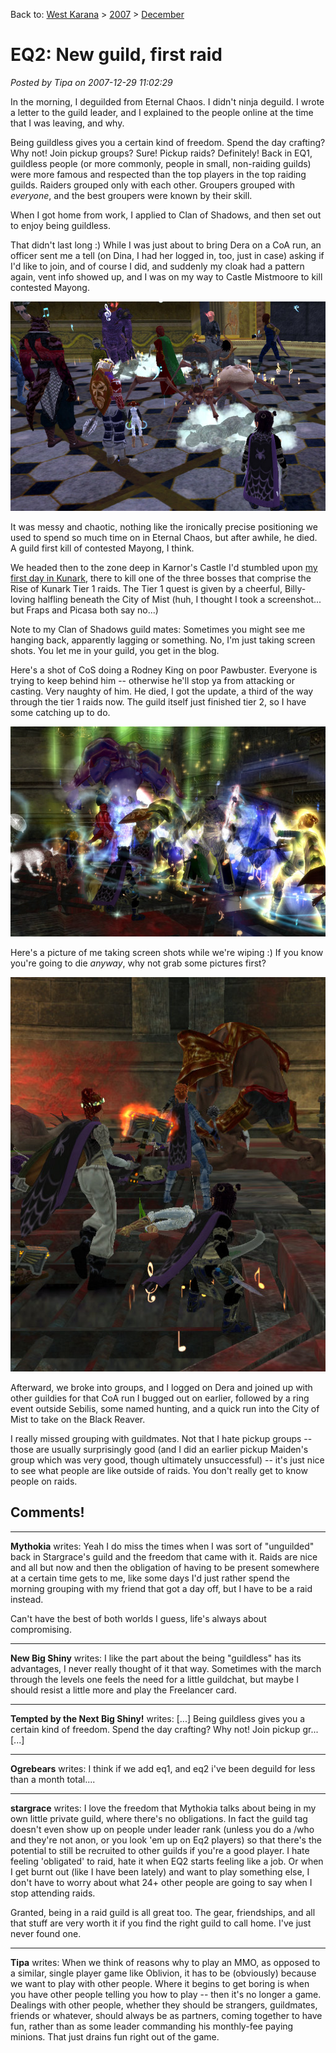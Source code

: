 Back to: [West Karana](/posts/westkarana.md) > [2007](/posts/2007/westkarana.md) > [December](./westkarana.md)
# EQ2: New guild, first raid

*Posted by Tipa on 2007-12-29 11:02:29*

In the morning, I deguilded from Eternal Chaos. I didn't ninja deguild. I wrote a letter to the guild leader, and I explained to the people online at the time that I was leaving, and why.

Being guildless gives you a certain kind of freedom. Spend the day crafting? Why not! Join pickup groups? Sure! Pickup raids? Definitely! Back in EQ1, guildless people (or more commonly, people in small, non-raiding guilds) were more famous and respected than the top players in the top raiding guilds. Raiders grouped only with each other. Groupers grouped with *everyone*, and the best groupers were known by their skill.

When I got home from work, I applied to Clan of Shadows, and then set out to enjoy being guildless.

That didn't last long :) While I was just about to bring Dera on a CoA run, an officer sent me a tell (on Dina, I had her logged in, too, just in case) asking if I'd like to join, and of course I did, and suddenly my cloak had a pattern again, vent info showed up, and I was on my way to Castle Mistmoore to kill contested Mayong.

![everquest2-2007-12-28-21-44-55-46.jpg](../../../uploads/2007/12/everquest2-2007-12-28-21-44-55-46.jpg)

It was messy and chaotic, nothing like the ironically precise positioning we used to spend so much time on in Eternal Chaos, but after awhile, he died. A guild first kill of contested Mayong, I think.

We headed then to the zone deep in Karnor's Castle I'd stumbled upon [my first day in Kunark](../../../index.php/2007/11/14/eq2-rise-of-kunark-day-one/), there to kill one of the three bosses that comprise the Rise of Kunark Tier 1 raids. The Tier 1 quest is given by a cheerful, Billy-loving halfling beneath the City of Mist (huh, I thought I took a screenshot... but Fraps and Picasa both say no...)

Note to my Clan of Shadows guild mates: Sometimes you might see me hanging back, apparently lagging or something. No, I'm just taking screen shots. You let me in your guild, you get in the blog.

Here's a shot of CoS doing a Rodney King on poor Pawbuster. Everyone is trying to keep behind him -- otherwise he'll stop ya from attacking or casting. Very naughty of him. He died, I got the update, a third of the way through the tier 1 raids now. The guild itself just finished tier 2, so I have some catching up to do.

![everquest2-2007-12-28-22-51-02-70.jpg](../../../uploads/2007/12/everquest2-2007-12-28-22-51-02-70.jpg)

Here's a picture of me taking screen shots while we're wiping :) If you know you're going to die *anyway*, why not grab some pictures first?

![everquest2-2007-12-28-22-55-17-25.jpg](../../../uploads/2007/12/everquest2-2007-12-28-22-55-17-25.jpg)

Afterward, we broke into groups, and I logged on Dera and joined up with other guildies for that CoA run I bugged out on earlier, followed by a ring event outside Sebilis, some named hunting, and a quick run into the City of Mist to take on the Black Reaver.

I really missed grouping with guildmates. Not that I hate pickup groups -- those are usually surprisingly good (and I did an earlier pickup Maiden's group which was very good, though ultimately unsuccessful) -- it's just nice to see what people are like outside of raids. You don't really get to know people on raids.

## Comments!

---

**Mythokia** writes: Yeah I do miss the times when I was sort of "unguilded" back in Stargrace's guild and the freedom that came with it. Raids are nice and all but now and then the obligation of having to be present somewhere at a certain time gets to me, like some days I'd just rather spend the morning grouping with my friend that got a day off, but I have to be a raid instead.

Can't have the best of both worlds I guess, life's always about compromising.

---

**New Big Shiny** writes: I like the part about the being "guildless" has its advantages, I never really thought of it that way. Sometimes with the march through the levels one feels the need for a little guildchat, but maybe I should resist a little more and play the Freelancer card.

---

**Tempted by the Next Big Shiny!** writes: [...] Being guildless gives you a certain kind of freedom. Spend the day crafting? Why not! Join pickup gr... [...]

---

**Ogrebears** writes: I think if we add eq1, and eq2 i've been deguild for less than a month total....

---

**stargrace** writes: I love the freedom that Mythokia talks about being in my own little private guild, where there's no obligations. In fact the guild tag doesn't even show up on people under leader rank (unless you do a /who and they're not anon, or you look 'em up on Eq2 players) so that there's the potential to still be recruited to other guilds if you're a good player. I hate feeling 'obligated' to raid, hate it when EQ2 starts feeling like a job. Or when I get burnt out (like I have been lately) and want to play something else, I don't have to worry about what 24+ other people are going to say when I stop attending raids. 

Granted, being in a raid guild is all great too. The gear, friendships, and all that stuff are very worth it if you find the right guild to call home. I've just never found one.

---

**Tipa** writes: When we think of reasons why to play an MMO, as opposed to a similar, single player game like Oblivion, it has to be (obviously) because we want to play with other people. Where it begins to get boring is when you have other people telling you how to play -- then it's no longer a game. Dealings with other people, whether they should be strangers, guildmates, friends or whatever, should always be as partners, coming together to have fun, rather than as some leader commanding his monthly-fee paying minions. That just drains fun right out of the game.

